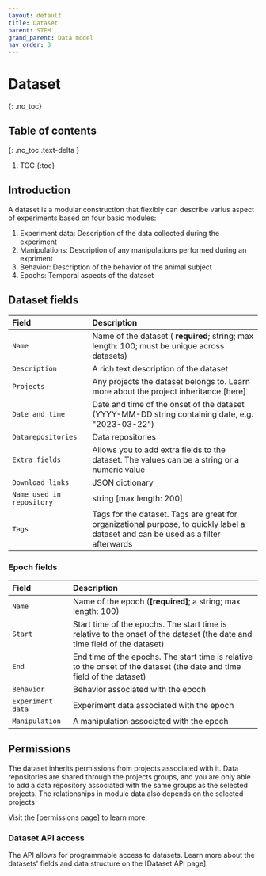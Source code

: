 ```yaml
---
layout: default
title: Dataset
parent: STEM
grand_parent: Data model
nav_order: 3
---
```


# Dataset
{: .no_toc}

## Table of contents
{: .no_toc .text-delta }

1. TOC
{:toc}


## Introduction 
A dataset is a modular construction that flexibly can describe varius aspect of experiments based on four basic modules: 
1. Experiment data: Description of the data collected during the experiment
2. Manipulations: Description of any manipulations performed during an expriment
3. Behavior: Description of the behavior of the animal subject
4. Epochs: Temporal aspects of the dataset

## Dataset fields

| Field              | Description |
|:-------------------|:------------|
| `Name`             | Name of the dataset ( **required**; string; max length: 100; must be unique across datasets) |
| `Description`      | A rich text description of the dataset |
| `Projects`         | Any projects the dataset belongs to. Learn more about the project inheritance [here] |
| `Date and time`    | Date and time of the onset of the dataset (YYYY-MM-DD string containing date, e.g. "2023-03-22") |
| `Datarepositories` | Data repositories |
| `Extra fields`     | Allows you to add extra fields to the dataset. The values can be a string or a numeric value |
| `Download links`   | JSON dictionary | name value pairs allowing you to add extra content |
| `Name used in repository` | string [max length: 200]| Custom name for a dataset used in an organization in a repository |
| `Tags`             | Tags for the dataset. Tags are great for organizational purpose, to quickly label a dataset and can be used as a filter afterwards |


### Epoch fields

| Field             | Description |
|:------------------|:------------|
| `Name`            | Name of the epoch (**[required]**; a string; max length: 100) |
| `Start`           | Start time of the epochs. The start time is relative to the onset of the dataset (the date and time field of the dataset) |
| `End`             | End time of the epochs. The start time is relative to the onset of the dataset (the date and time field of the dataset) |
| `Behavior`        | Behavior associated with the epoch |
| `Experiment data` | Experiment data associated with the epoch |
| `Manipulation`    | A manipulation associated with the epoch |


## Permissions
The dataset inherits permissions from projects associated with it. Data repositories are shared through the projects groups, and you are only able to add a data repository associated with the same groups as the selected projects. The relationships in module data also depends on the selected projects

Visit the [permissions page] to learn more. 


### Dataset API access
The API allows for programmable access to datasets. Learn more about the datasets' fields and data structure on the [Dataset API page]. 

